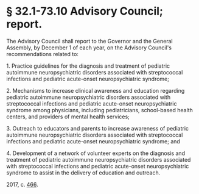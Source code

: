 # § 32.1-73.10 Advisory Council; report.

<p>The Advisory Council shall report to the Governor and the General Assembly, by December 1 of each year, on the Advisory Council's recommendations related to:</p><p>1. Practice guidelines for the diagnosis and treatment of pediatric autoimmune neuropsychiatric disorders associated with streptococcal infections and pediatric acute-onset neuropsychiatric syndrome;</p><p>2. Mechanisms to increase clinical awareness and education regarding pediatric autoimmune neuropsychiatric disorders associated with streptococcal infections and pediatric acute-onset neuropsychiatric syndrome among physicians, including pediatricians, school-based health centers, and providers of mental health services;</p><p>3. Outreach to educators and parents to increase awareness of pediatric autoimmune neuropsychiatric disorders associated with streptococcal infections and pediatric acute-onset neuropsychiatric syndrome; and</p><p>4. Development of a network of volunteer experts on the diagnosis and treatment of pediatric autoimmune neuropsychiatric disorders associated with streptococcal infections and pediatric acute-onset neuropsychiatric syndrome to assist in the delivery of education and outreach.</p><p>2017, c. <a href='http://lis.virginia.gov/cgi-bin/legp604.exe?171+ful+CHAP0466'>466</a>.</p>